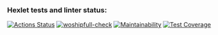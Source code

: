 ### Hexlet tests and linter status:
[![Actions Status](https://github.com/Woshipfull/frontend-project-lvl3/workflows/hexlet-check/badge.svg)](https://github.com/Woshipfull/frontend-project-lvl3/actions)
[![woshipfull-check](https://github.com/Woshipfull/frontend-project-lvl3/actions/workflows/woshipfull-check.yml/badge.svg)](https://github.com/Woshipfull/frontend-project-lvl3/actions/workflows/woshipfull-check.yml)
[![Maintainability](https://api.codeclimate.com/v1/badges/1dece9a29d54a4c1815f/maintainability)](https://codeclimate.com/github/Woshipfull/frontend-project-lvl3/maintainability)
[![Test Coverage](https://api.codeclimate.com/v1/badges/1dece9a29d54a4c1815f/test_coverage)](https://codeclimate.com/github/Woshipfull/frontend-project-lvl3/test_coverage)